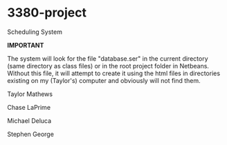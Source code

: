 # 3380-project
Scheduling System

**IMPORTANT**

The system will look for the file "database.ser" in the current directory (same directory as class files) or in the root project folder in Netbeans. Without this file, it will attempt to create it using the html files in directories existing on my (Taylor's) computer and obviously will not find them.

Taylor Mathews

Chase LaPrime

Michael Deluca

Stephen George
